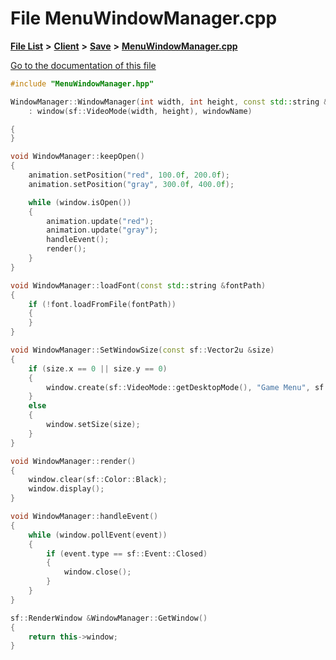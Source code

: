 

# File MenuWindowManager.cpp

[**File List**](files.md) **>** [**Client**](dir_133b3cdd880ca9e91a51b18f00995eeb.md) **>** [**Save**](dir_7f2caee7a039a4df72b6a79e2fa54694.md) **>** [**MenuWindowManager.cpp**](MenuWindowManager_8cpp.md)

[Go to the documentation of this file](MenuWindowManager_8cpp.md)


```C++
#include "MenuWindowManager.hpp"

WindowManager::WindowManager(int width, int height, const std::string &windowName)
    : window(sf::VideoMode(width, height), windowName)

{
}

void WindowManager::keepOpen()
{
    animation.setPosition("red", 100.0f, 200.0f);
    animation.setPosition("gray", 300.0f, 400.0f);

    while (window.isOpen())
    {
        animation.update("red");
        animation.update("gray");
        handleEvent();
        render();
    }
}

void WindowManager::loadFont(const std::string &fontPath)
{
    if (!font.loadFromFile(fontPath))
    {
    }
}

void WindowManager::SetWindowSize(const sf::Vector2u &size)
{
    if (size.x == 0 || size.y == 0)
    {
        window.create(sf::VideoMode::getDesktopMode(), "Game Menu", sf::Style::Fullscreen);
    }
    else
    {
        window.setSize(size);
    }
}

void WindowManager::render()
{
    window.clear(sf::Color::Black);
    window.display();
}

void WindowManager::handleEvent()
{
    while (window.pollEvent(event))
    {
        if (event.type == sf::Event::Closed)
        {
            window.close();
        }
    }
}

sf::RenderWindow &WindowManager::GetWindow()
{
    return this->window;
}
```


